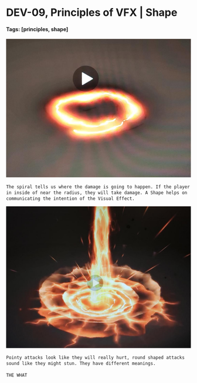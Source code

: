 # DEV-09, Principles of VFX | Shape
#### Tags: [principles, shape]


![](../images/DEV-09/DEV-09-A.png)

    The spiral tells us where the damage is going to happen. If the player in inside of near the radius, they will take damage. A Shape helps on communicating the intention of the Visual Effect.

![](../images/DEV-09/DEV-09-B.png)

    Pointy attacks look like they will really hurt, round shaped attacks sound like they might stun. They have different meanings.

    THE WHAT